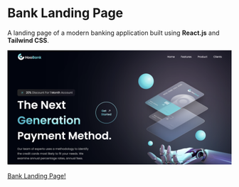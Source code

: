 # Bank Landing Page
A landing page of a modern banking application built using 
**React.js** and **Tailwind CSS**.

![Image](src/assets/readme.png)

[Bank Landing Page!](https://feliciahmq.github.io/bank-landing-page/)
